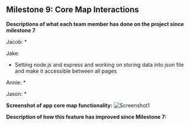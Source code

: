 ## Milestone 9: Core Map Interactions

**Descriptions of what each team member has done on the project since milestone 7**

Jacob:
*

Jake:
* Setting node.js and express and working on storing data into json file and
make it accessible between all pages

Annie:
*

Jason:
*

**Screenshot of app core map functionality:**
![Screenshot1]()

**Description of how this feature has improved since Milestone 7:**
